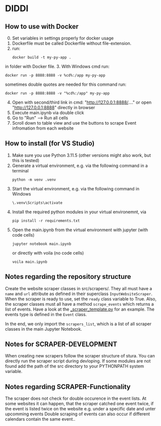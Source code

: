 # DIDDI
## How to use with Docker
0. Set variables in settings properly for docker usage
1. Dockerfile must be called Dockerfile without file-extension.
2. run:
   ```
   docker build -t my-py-app .
   ```
in folder with Docker file.
3. With Windows cmd run:
   ```
   docker run -p 8888:8888 -v %cd%:/app my-py-app
   ```
sometimes double quotes are needed for this command run:
   ```
   docker run -p 8888:8888 -v "%cd%:/app" my-py-app
   ```
4. Open with second/third link in cmd: "http://127.0.0.1:8888/...." or open "http://127.0.0.1:8888" directly in browser 
5. Execute main.ipynb via double click
6. Go to "Run" --> Run all cells
7. Scroll down to table view and use the buttons to scrape Event infromation from each website


## How to install (for VS Studio)

1. Make sure you use Python 3.11.5 (other versions might also work, but this is tested)
2. Generate a virtual environment, e.g. via the following command in a terminal
   ```
   python -m venv .venv
   ```
3. Start the virtual environment, e.g. via the following command in Windows
   ```
   \.venv\Scripts\activate
   ```
4. Install the required python modules in your virtual environemnt, via
   ```
   pip install -r requirements.txt
   ```
5. Open the main.ipynb from the virtual environment with jupyter (with code cells)
   ```
   jupyter notebook main.ipynb
   ```
   or directly with voila (no code cells)
   ```
   voila main.ipynb
   ```

## Notes regarding the repository structure
Create the website scraper classes in src/scrapers/. They all must have a ```name``` and ```url``` attribute as defined in their
superclass ```InputWebsiteScraper```. When the scraper is ready to use, set the ```ready``` class variable to True.
Also, the scraper classes must all have a method ```scrape_events``` which returns a list of events. Have a look at the [_scraper_template.py](/src/scrapers/_scraper_template.py) for an example.
The events type is defined in the ```Event``` class.

In the end, we only import the ```scrapers_list```, which is a list of all scraper classes in the main Jupyter Notebook.

## Notes for SCRAPER-DEVELOPMENT
When creating new scrapers follow the scraper structure of stura. You can directly run the scraper script during devloping. If some modules are not found add the path of the src directory to your PYTHONPATH system variable.

## Notes regarding SCRAPER-Functionality
The scraper does not check for double occurence in the event lists. At some websites it can happen, that the scraper catched one event twice, if the event is listed twice on the website e.g. under a specific date and unter upcomming events
Double scraping of events can also occur if different calendars contain the same event..